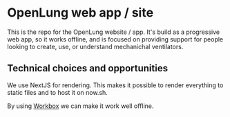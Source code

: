 # OpenLung web app / site

This is the repo for the OpenLung website / app. It's build as a progressive web app,
so it works offline, and is focused on providing support for people looking to create,
use, or understand mechanichal ventilators.


## Technical choices and opportunities

We use NextJS for rendering. This makes it possible to render everything to static files
and to host it on now.sh.

By using [Workbox](https://developers.google.com/web/tools/workbox/modules/workbox-webpack-plugin#generatesw_plugin) we can make it work well offline.